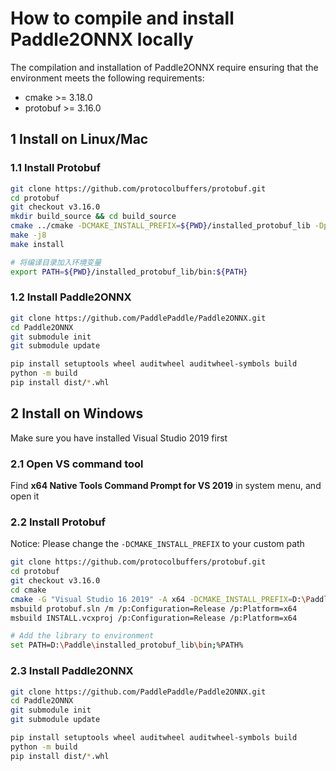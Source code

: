 # How to compile and install Paddle2ONNX locally

The compilation and installation of Paddle2ONNX require ensuring that the environment meets the following requirements:

- cmake >= 3.18.0
- protobuf >= 3.16.0

## 1 Install on Linux/Mac

### 1.1 Install Protobuf

```bash
git clone https://github.com/protocolbuffers/protobuf.git
cd protobuf
git checkout v3.16.0
mkdir build_source && cd build_source
cmake ../cmake -DCMAKE_INSTALL_PREFIX=${PWD}/installed_protobuf_lib -Dprotobuf_BUILD_SHARED_LIBS=OFF -DCMAKE_POSITION_INDEPENDENT_CODE=ON -Dprotobuf_BUILD_TESTS=OFF -DCMAKE_BUILD_TYPE=Release
make -j8
make install

# 将编译目录加入环境变量
export PATH=${PWD}/installed_protobuf_lib/bin:${PATH}
```

### 1.2 Install Paddle2ONNX

```bash
git clone https://github.com/PaddlePaddle/Paddle2ONNX.git
cd Paddle2ONNX
git submodule init
git submodule update

pip install setuptools wheel auditwheel auditwheel-symbols build
python -m build
pip install dist/*.whl
```

## 2 Install on Windows

Make sure you have installed Visual Studio 2019 first

### 2.1 Open VS command tool

Find **x64 Native Tools Command Prompt for VS 2019** in system menu, and open it

### 2.2 Install Protobuf

Notice: Please change the `-DCMAKE_INSTALL_PREFIX` to your custom path

```bash
git clone https://github.com/protocolbuffers/protobuf.git
cd protobuf
git checkout v3.16.0
cd cmake
cmake -G "Visual Studio 16 2019" -A x64 -DCMAKE_INSTALL_PREFIX=D:\Paddle\installed_protobuf_lib -Dprotobuf_MSVC_STATIC_RUNTIME=OFF -Dprotobuf_BUILD_SHARED_LIBS=OFF -Dprotobuf_BUILD_TESTS=OFF -Dprotobuf_BUILD_EXAMPLES=OFF .
msbuild protobuf.sln /m /p:Configuration=Release /p:Platform=x64
msbuild INSTALL.vcxproj /p:Configuration=Release /p:Platform=x64

# Add the library to environment
set PATH=D:\Paddle\installed_protobuf_lib\bin;%PATH%
```

### 2.3 Install Paddle2ONNX

```bash
git clone https://github.com/PaddlePaddle/Paddle2ONNX.git
cd Paddle2ONNX
git submodule init
git submodule update

pip install setuptools wheel auditwheel auditwheel-symbols build
python -m build
pip install dist/*.whl
```
